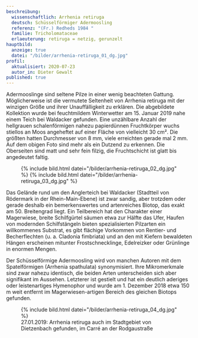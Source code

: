 ```yaml
---
beschreibung:
  wissenschaftlich: Arrhenia retiruga
  deutsch: Schüsselförmiger Adermoosling
  referenz: "(Fr.) Redheds 1984 "
  familie: Tricholomataceae
  erlaeuterung: retiruga = netzig, gerunzelt
hauptbild:
  anzeige: true
  datei: "/bilder/arrhenia-retiruga_01_dg.jpg"
profil:
  aktualisiert: 2020-07-23
  autor_in: Dieter Gewalt
published: true
---
```


Adermooslinge sind seltene Pilze in einer wenig beachteten Gattung. Möglicherweise ist die vermutete Seltenheit von Arrhenia retiruga mit der winzigen Größe und ihrer Unauffälligkeit zu erklären. Die abgebildete Kollektion wurde bei feuchtmildem Winterwetter am 15. Januar 2019 nahe einem Teich bei Waldacker gefunden. Eine unzählbare Anzahl der hellgrauen schalenförmigen nahezu papierdünnen Fruchtkörper wuchs stiellos an Moos angeheftet auf einer Fläche von vielleicht 30 cm². Die größten hatten Durchmesser von 8 mm, viele erreichten gerade mal 2 mm. Auf dem obigen Foto sind mehr als ein Dutzend zu erkennen. Die Oberseiten sind matt und sehr fein filzig, die Fruchtschicht ist glatt bis angedeutet faltig. 

<div class="figure">
  <figure class="standard">
    <div class="bilder">
      {% include bild.html datei="/bilder/arrhenia-retiruga_02_dg.jpg" %}
      {% include bild.html datei="/bilder/arrhenia-retiruga_03_dg.jpg" %}
    </div>
  </figure>
</div>

Das Gelände rund um den Anglerteich bei Waldacker (Stadtteil von Rödermark in der Rhein-Main-Ebene) ist zwar sandig, aber trotzdem oder gerade deshalb ein bemerkenswertes und artenreiches Biotop, das exakt am 50. Breitengrad liegt. Ein Teilbereich hat den Charakter einer Magerwiese, breite Schilfgürtel säumen etwa zur Hälfte das Ufer, Haufen von modernden Schilfstängeln bieten spezialisierten Pilzarten ein willkommenes Substrat, es gibt flächige Vorkommen von Rentier- und Becherflechten (u. a. Cladonia fimbriata) und an den mit Kiefern bewaldeten Hängen erscheinen mitunter Frostschnecklinge, Edelreizker oder Grünlinge in enormen Mengen.

Der Schüsselförmige Adermoosling wird von manchen Autoren mit dem Spatelförmigen (Arrhenia spathulata) synonymisiert. Ihre Mikromerkmale sind zwar nahezu identisch, die beiden Arten unterscheiden sich aber signifikant im Aussehen. Letzterer ist gestielt und hat ein deutlich aderiges oder leistenartiges Hymenophor und wurde am 1. Dezember 2018 etwa 150 m weit entfernt im Magerwiesen-artigen Bereich des gleichen Biotops gefunden.

<div class="figure">
  <figure class="standard">
    <div class="bilder">
      {% include bild.html datei="/bilder/arrhenia-retiruga_04_dg.jpg" %}
    </div>
    <figcaption>27.01.2019: Arrhenia retiruga auch im Stadtgebiet von Dietzenbach gefunden, im Carré an der Rodgaustraße</figcaption>
  </figure>
</div>
